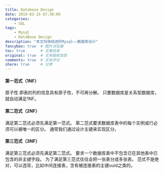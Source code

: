 ```yaml
---
title: Database Design
date: 2019-03-15 07:30:09
categories:
    - SQL
tags:
    - Mysql
    - DataBase Design
description: "本文将继续进阶Mysql——数据库设计"
fancybox: true  # 图片浏览器
toc: true       # 文章目录
original: true  # 文末版权信息 
comments: true  # 文末评论
share: true     # 分享
---
```


#### 第一范式（1NF）
原子性
即表的列的信息具有原子性，不可再分解。
只要数据库是关系型数据库，就自动满足1NF。
#### 第二范式（2NF）
满足第二范式必须先满足第一范式。
第二范式要求数据库表中的每个实例或行必须可以被唯一的区分。
通常我们通过设计主键来实现区分。
#### 第三范式（3NF）
满足第三范式必须先满足第二范式。
要求一个数据库表中不包含已在其他表中已包含的非主键字段。
为了满足第三范式往往会把一张表分成多张表。
范式不是绝对，可以违背，比如中间连接表，含有被连接表的主键uuid之类的。